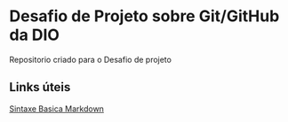 # Desafio de Projeto sobre Git/GitHub da DIO
Repositorio criado para o Desafio de projeto

## Links úteis
[Sintaxe Basica Markdown](https://www.markdownguide.org/basic-syntax/)
